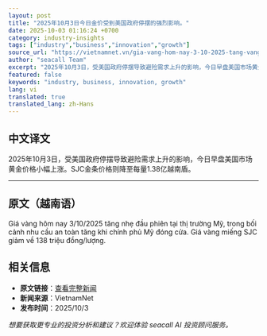 ```yaml
---
layout: post
title: "2025年10月3日今日金价受到美国政府停摆的强烈影响。"
date: 2025-10-03 01:16:24 +0700
category: industry-insights
tags: ["industry","business","innovation","growth"]
source_url: "https://vietnamnet.vn/gia-vang-hom-nay-3-10-2025-tang-vang-mieng-sjc-ha-nhiet-2448546.html"
author: "seacall Team"
excerpt: "2025年10月3日，受美国政府停摆导致避险需求上升的影响，今日早盘美国市场黄金价格小幅上涨。SJC金条价格则降至每量1.38亿越南盾。..."
featured: false
keywords: "industry, business, innovation, growth"
lang: vi
translated: true
translated_lang: zh-Hans
---
```


## 中文译文

2025年10月3日，受美国政府停摆导致避险需求上升的影响，今日早盘美国市场黄金价格小幅上涨。SJC金条价格则降至每量1.38亿越南盾。

---

## 原文（越南语）

Giá vàng hôm nay 3/10/2025 tăng nhẹ đầu phiên tại thị trường Mỹ, trong bối cảnh nhu cầu an toàn tăng khi chính phủ Mỹ đóng cửa. Giá vàng miếng SJC giảm về 138 triệu đồng/lượng.

## 相关信息

- **原文链接**：[查看完整新闻](https://vietnamnet.vn/gia-vang-hom-nay-3-10-2025-tang-vang-mieng-sjc-ha-nhiet-2448546.html)
- **新闻来源**：VietnamNet
- **发布时间**：2025/10/3

*想要获取更专业的投资分析和建议？欢迎体验 seacall AI 投资顾问服务。*